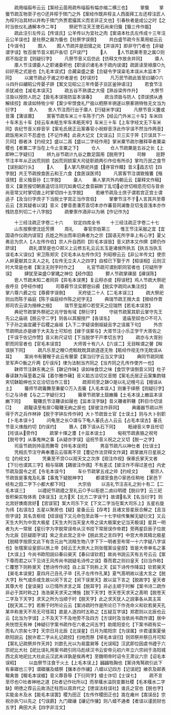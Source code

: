 <!-- { "loadSidebar": true } -->
　　疏用缁翦布云云【案经云茵用疏布缁翦有幅亦缩二横三也】
　　掌蜃
　　掌蜃节疏互物至子也○还井椁于殡门之外【案经作既井椁主人西面拜工左还椁注匠人为椁刋治其材以井构于殡门外贾君撮其义而言非正文也】引春秋者是成公之时【之时当依仪礼通解本作二年】
　　祭祀节注天王使石尚来归蜃【蜃三传作脤】
　　疏此注引左传云【传误氏】公羊传以为宜社之肉【案语本杜氏左传成十三年注云公羊误也】是社祭之器为蜃也【社祭字误倒】
　　共白盛节疏今东莱用蛤云云【今误令】
　　囿人
　　囿人节疏并是田猎之处【并误并】即非守门者也【非疑谓字误】牧百兽节音义鹤戸各切【戸误尸】
　　人
　　人节疏果枣至之属○则郑不指定言【则疑衍字】
　　凡祭节音义后仿此【仿释文作放余并同】
　　廪人
　　廪人节注谓委人之职诸委积也【职误识诸毛本于疏内误谓】疏匪读至禄廪○九曰好用之式是也【九毛本误式】合藏粢盛之委【合疑令字误粢毛本误从木监本下同】
　　以嵗节疏必于嵗之杪者是也【杪误抄】
　　凡万民节疏此皆至曰鬴○六斗四升曰鬴昭公传晏子辞【案文见昭公三年传晏子豆区釜钟语注】
　　若食节注杀犹减也【减毛本误灭】
　　疏五谷不熟谓之大侵【熟谷梁传作升】
　　大祭节注扱以授防人防之【扱毛本误圾防监本误春】
　　疏当须扱与防人【须误颁从通解续挍】故读如特牲少牢【案少牢馈食礼尸扱以柶祭羊铏遂以祭豖铏特牲无文当为衍字】
　　舎人
　　舍人节注而行出于廪人【行疑米字误】
　　凡祭节音义簠或音蒲【蒲误莆】
　　賔客节疏车米三十车陈于门外【经云门外米三十车】车米四十车禾五十车【经云车未眂生牢车禾眂死牢】车米三十车【上车字经文无下车米同】丧纪节音义蜉音孚【案毛氏居正云案春官小祝蜉音浮此作孚误不然当作两音】疏饭用米贝不忍虚也【不记作弗】此丧大记文【文误云】贝三实于笄【贝误具下一贝同】御者沐【约经文】盛以二鬲【盛以二字经作用】掌米粟节疏尔雅释草者粟粢稷也【者粟二字当在上今止言粟之下】
　　仓人
　　仓人节疏粟是五谷之长【上即种二字疑衍】
　　辨九谷节疏计九谷之数足国用【脱用字】
　　司稼
　　廵野节注丰年从正凶荒则损【凶荒则损案大司徒职疏两引作俭有所杀】掌均万民之食节【误别起行头】
　　人
　　人掌凡祭祀共盛【序官作饎】音义昌志切【四字脱】共王节疏按食医云和王六食【食医误医师】
　　凡賔客节注谓致飱饔【飱误殡】音义飱音孙【三字脱】
　　稾人
　　槀人掌共外内朝云云【稾释文作稿】音义【稾苦报切朝直遥切注同冗如勇切之食音嗣断丁乱切必世切相息亮切与音余尚音常又时掌切直上时掌切四十五字脱】
　　若飨节疏及士庶子谓若宫正宫士谓适子【及当衍字庶子下当脱士字宫正当作宫伯】
　　掌豢节注不于人言其共至尊云云【言其疑者以误】音义【豢音患潘芳袁切本亦作蕃音同澜鲁旦切戋音浅本亦作残防息列切二十八字脱】
　　疏豢豕作酒非以为祸【作记作为】

　　十三经注疏正字卷二十六
　　钦定四库全书
　　十三经注疏正字卷二十七
　　山东按察使沈廷芳撰
　　周礼
　　春官宗伯第三
　　惟王节注采服之宜【宜国语作仪疏内误官】氏姓之所出而率旧典者为之宗【国语无所字率上有心字】夏父弗忌为宗人【人左传作伯】宗人升自西阶【阶毛本误皆】音义跻本又作隮【隮仍作跻误】
　　疏礼谓至是也○郑义上云修五礼云云五玉是诸侯所执五【执五当执玉误毛本义误仪】宋卫陈郑灾【灾毛本从左传作灾】列昭穆云云【非公羊传文】使宗人衅夏献其立夫人之礼【左传无立夫人之四字】自桓已下娶于齐【桓误相】云则汉时大常是也者【案注无则字时作之】
　　礼官节疏可谓别职同官者也【可疑所字误】
　　肆犹至粢盛○掌建之神位【经作国】
　　鬰人节疏掌祼噐【祼误陈】
　　鬯人节疏未知二者同异【异毛本误黒】复云稃亦皮【稃误秠】鸡人节疏大祭祀夜呼旦【呼经作嘑】
　　司尊彛节注实鬰鬯曰彛【脱实字疏同从集注挍】
　　疏掌六尊六彛之位【尊彛字误倒】
　　天府徒二十人【二毛本误三】
　　疏大祭祀则出而陈于庙庭【陈于庙庭经作陈之祀字无】
　　典瑞节疏王搢大圭【搢经作晋郑司农云读为搢绅之搢】
　　瑞节至玺郎○若受天之应瑞然【若毛本误苦】
　　典祀节疏掌外祭祀之兆守皆有域【祭衍字】
　　守祧节疏案其职云掌守先王先公之庙祧【脱云守二字】则各以其服授尸【各误名】
　　逺庙至奴也○不可入下子孙之庙宜藏于后稷之庙祖【入下二字疑误倒祖疑且字之误属下句】
　　外宗节疏明此亦是嫁于大夫及士可知也【嫁于误冢与】大胥节注小乐正学干大胥佐之【干误于佐记作赞】音义称尺证切【下当脱学干戸孝切五字】
　　疏亦与大胥别职而同官者也【官毛本误宫】
　　大师胥十有六人【六误二】无目眹谓之瞽【眹误朕下同】
　　疏凡乐至之瞍○虎眡眈眈其欲逐逐无咎【眂经作视无作无眈误从耳】
　　案尚书有瞽瞍于此云有瞽蒙【案当衍字云当又字误】
　　典同节疏同隂至军声○衡之斤两【斤误斥】律为法制当齐同之【当齐同之孔传作使齐一也】
　　韎师节注韎东夷之乐【韎记作昧】读如味食饮之味【食饮字误倒音义同】杜子春读韎为菋荎着之菋【着尔雅作藸】音义韐古洽切又音閤【案毛氏居正云案集韵辖夹切韎韐绅也又讫洽切当作三音】
　　疏郑司至之韎○是以礼记檀弓云【檀误从土】
　　籥师节疏籥舞至秉翟○万入去籥【入毛本误人】则重于绎祭【则疑衍字】引之与诗者【与之二字疑衍文】
　　籥章节疏掌土鼓豳籥【土毛本误上豳监本误豳下同】
　　鞮鞻氏节注鞻读如屦也【监本注字缺】音义鞻者靲鞻【靲巨巾切误□】
　　疏鞮读至有屝○鞮鞻无絇之屝也【屝彼注作菲同】
　　典庸器节疏以所得于齐之兵作林钟【脱于字钟左传作钟】大卜节疏皆士官【士误土】则与大卜别职【卜毛本误十】
　　问龟至之长○谓与下龟人菙氏占人云云【占毛本误古】菙氏节音义燋哉约切【约误灼】
　　簭人【簭下误从石下同】
　　眂祲音义李且祍切【祍误从旁作】
　　疏掌十煇之灋【十监本误士】
　　甸祝节疏表貉之祝号【脱号字】从事鬼神之事【从疑亦字误】诅祝节音义祝之之又切【脱一之字】
　　司巫节疏则帅巫而舞雩【帅毛本误师】
　　男巫节疏凡以神仕者【仕误士】
　　凭相氏节注守典奉灋云云宿离不贷【灋记作法贷释文作貣】疏掌嵗月日星辰之位【约经文】
　　凭乗至不贷○以观天文之次序【观注作视】保章氏掌天文者【下衍也谓其三字】相与宿耦【耦彼注作偶】不有差忒【彼注作不得过差也】内史节疏及国令之贰【令毛本误今】
　　车仆节疏掌五戎之倅【约经文】
　　都宗人节疏皆是事鬼及礼事【事鬼下疑脱神字】
　　都谓至食邑○家邑任稍地【家邑下经有之田二字下小都大都下同】
　　大宗伯
　　以吉礼节注吉礼之别十有二【二毛本误三】
　　以禋祀节疏禋之至礼云○予以秬鬯二卤曰明禋【脱曰字】云三祀皆积柴实牲体焉【体误玉】北方天【北方二字误干】故谓名天【名当衍字】则北宫好燠南宫好【宫误官】案大司乐下文【下文二字当在案大司乐上】五星右旋为纬【右误左】五星以聚房也【疑】星备云云【存考】且诸文皆星辰合解之【且当但字误】其名含枢纽【纽误组下又元命包至此等一十七字经传集解无疑衍文】又云天生大列为中宫大极星【天生大列当天皇大帝之误大极案史记当天极误】星其一明者为大一常居【星衍字为字脱常误帝从汉书挍下常居误作帝君】旁两星巨辰子位故为北辰【巨疑距字误】紫之言此宫之言中【脱此宫之言四字】中宫大帝其精北极星【脱精字按原文此下有含元出气流精生物八字下下一明者至布常一十六字疑八字误也】张氊案设皇邸以旅上帝【经云王大旅大上则张氊案设皇邸】皆是大帝单名之事【大误上】今尚书欧阳説曰春曰昊天【春曰误钦若】故尚书説云天有五号云云【案下尊而君之以下见诗王风传尚书説疑毛诗传之误】尊而君之则曰皇天【曰当作称】仁覆慜下则称旻天【慜诗传作闵】自上监下则称上天【监下诗传作降监】钦若昊天【昊毛本误旻】夏四月己丑孔子卒【孔子左传作孔某】夏气髙明故以逺大言之【脱大字】秋气或杀或生故以闵下言之【闵下误旻天】故以监下言之【脱故字】皇天者其尊大号【皇误昊】以已情所求言之耳【脱耳字】非必主顺于时解【案书诗二疏作非必于其时称之】浩浩昊天求天之博施【脱下天字】苍天苍天求天之髙明【脱苍天二字及下天字】求天之所为当顺于时【脱天字】此之求天犹人之説事各从其主耳【脱天其二字】若察于时所论云云【案诗疏时作是所论已下作尧命义和钦若昊天孔某卒称旻天不吊无可怪耳】直是人逐四时五称之【五疑互字误】郑君则以北辰也云云【北当为字误】上不及天下不及地旁不及四方【方误时及当依尚书疏作谓】居中央恍惚无有神【神疑衍字案书疏作在六者之间五字】助隂阳变化【下案书疏有实一而名六宗矣七字】天宗日月北辰【北误星】日月为隂阳宗【为误属】许君谨案夏侯欧阳説云【脱许君二字从礼记疏挍】扫地而祭【埽毛本误归】则郊祭并祭日月可知【案礼记疏祭并作天并】刘歆孔光以为易震巽等【光误昭】汉武即位因虞书禋于六宗祀比大社【祀比误礼用案书疏引同马彪续汉书云安帝元初六年立六宗祠于洛阳城西北亥地祀比大社此云汉武未详孰是俟再考】至魏明帝时诏令王肃议六宗【诏毛本误昭】
　　以血祭节注食于火土【上毛本误上】疈疈牲胸也【案诗鳬鹥疏引此下有辜磔也三字】谓磔攘及蜡祭【攘本亦作禳】八蜡以记四方【记误祀】飨农及邮表畷禽兽【畷毛本误蝃】音义蓐音辱【下衍同字】蜡士诈切【士误七】
　　疏不言至尽也○社者神地之道【社者记作社所以】而旱暵水溢则变置社稷【毛本暵水二字缺】明徳之荐云云故汤迁柱而以周弃代之【徳误法柱误社】谁氏之官也【脱也字】实能金木及水【能毛本误罢】稷为田正【左传作稷田正也】嵩在雍州【嵩误岳】宗祝亦执勺以先之【勺误爵】九门磔禳【禳记作攘】则八蜡不通者【者误以谨民财也五字】典田大夫【四字非注文】
